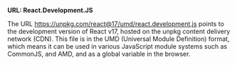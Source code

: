 **URL: React.Development.JS**

The URL https://unpkg.com/react@17/umd/react.development.js points to the development version of React v17, hosted on the unpkg content delivery network (CDN). 
This file is in the UMD (Universal Module Definition) format, which means it can be used in various JavaScript module systems such as CommonJS, and AMD, and as a global variable in the browser.
